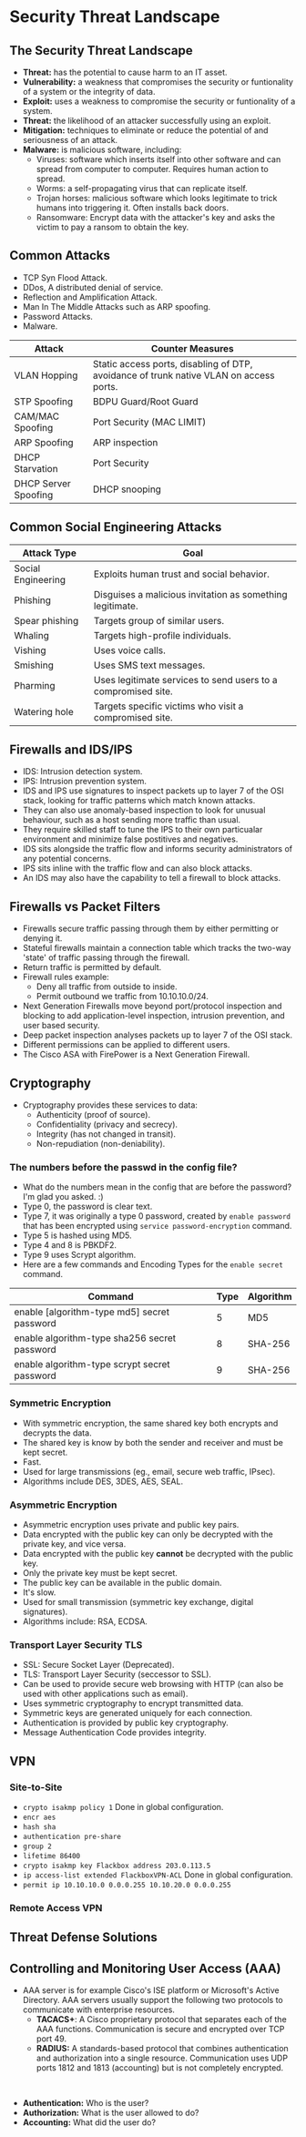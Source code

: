 # Security Threat Landscape #

## The Security Threat Landscape ##

- **Threat:** has the potential to cause harm to an IT asset.
- **Vulnerability:** a weakness that compromises the security or funtionality of a system or the integrity of data.
- **Exploit:** uses a weakness to compromise the security or funtionality of a system.
- **Threat:** the likelihood of an attacker successfully using an exploit.
- **Mitigation:** techniques to eliminate or reduce the potential of and seriousness of an attack.
- **Malware:** is malicious software, including:
  - Viruses: software which inserts itself into other software and can spread from computer to computer. Requires human action to spread.
  - Worms: a self-propagating virus that can replicate itself.
  - Trojan horses: malicious software which looks legitimate to trick humans into triggering it. Often installs back doors.
  - Ransomware: Encrypt data with the attacker's key and asks the victim to pay a ransom to obtain the key.

## Common Attacks ##

- TCP Syn Flood Attack.
- DDos, A distributed denial of service.
- Reflection and Amplification Attack.
- Man In The Middle Attacks such as ARP spoofing.
- Password Attacks.
- Malware.

| Attack               | Counter Measures                                                                       |
|----------------------|----------------------------------------------------------------------------------------|
| VLAN Hopping         | Static access ports, disabling of DTP, avoidance of trunk native VLAN on access ports. |
| STP Spoofing         | BDPU Guard/Root Guard                                                                  |
| CAM/MAC Spoofing     | Port Security (MAC LIMIT)                                                              |
| ARP Spoofing         | ARP inspection                                                                         |
| DHCP Starvation      | Port Security                                                                          |
| DHCP Server Spoofing | DHCP snooping                                                                          |

## Common Social Engineering Attacks ##

| Attack Type        | Goal                                                          |
|--------------------|---------------------------------------------------------------|
| Social Engineering | Exploits human trust and social behavior.                     |
| Phishing           | Disguises a malicious invitation as something legitimate.     |
| Spear phishing     | Targets group of similar users.                               |
| Whaling            | Targets high-profile individuals.                             |
| Vishing            | Uses voice calls.                                             |
| Smishing           | Uses SMS text messages.                                       |
| Pharming           | Uses legitimate services to send users to a compromised site. |
| Watering hole      | Targets specific victims who visit a compromised site.        |

## Firewalls and IDS/IPS ##

- IDS: Intrusion detection system.
- IPS: Intrusion prevention system.
- IDS and IPS use signatures to inspect packets up to layer 7 of the OSI stack, looking for traffic patterns which match known attacks.
- They can also use anomaly-based inspection to look for unusual behaviour, such as a host sending more traffic than usual.
- They require skilled staff to tune the IPS to their own particualar environment and minimize false postitives and negatives.
- IDS sits alongside the traffic flow and informs security administrators of any potential concerns.
- IPS sits inline with the traffic flow and can also block attacks.
- An IDS may also have the capability to tell a firewall to block attacks.

## Firewalls vs Packet Filters ##

- Firewalls secure traffic passing through them by either permitting or denying it.
- Stateful firewalls maintain a connection table which tracks the two-way 'state' of traffic passing through the firewall.
- Return traffic is permitted by default.
- Firewall rules example:
  - Deny all traffic from outside to inside.
  - Permit outbound we traffic from 10.10.10.0/24.
- Next Generation Firewalls move beyond port/protocol inspection and blocking to add application-level inspection, intrusion prevention, and user based security.
- Deep packet inspection analyses packets up to layer 7 of the OSI stack.
- Different permissions can be applied to different users.
- The Cisco ASA with FirePower is a Next Generation Firewall.

## Cryptography ##

- Cryptography provides these services to data:
  - Authenticity (proof of source).
  - Confidentiality (privacy and secrecy).
  - Integrity (has not changed in transit).
  - Non-repudiation (non-deniability).

### The numbers before the passwd in the config file? ###

- What do the numbers mean in the config that are before the password? I'm glad you asked. :)
- Type 0, the password is clear text.
- Type 7, it was originally a type 0 password, created by ```enable password``` that has been encrypted using ```service password-encryption``` command.
- Type 5 is hashed using MD5.
- Type 4 and 8 is PBKDF2.
- Type 9 uses Scrypt algorithm.
- Here are a few commands and Encoding Types for the ```enable secret``` command.

| Command                                      | Type | Algorithm |
|----------------------------------------------|------|-----------|
| enable [algorithm-type md5] secret password  | 5    | MD5       |
| enable algorithm-type sha256 secret password | 8    | SHA-256   |
| enable algorithm-type scrypt secret password | 9    | SHA-256   |

### Symmetric Encryption ###

- With symmetric encryption, the same shared key both encrypts and decrypts the data.
- The shared key is know by both the sender and receiver and must be kept secret.
- Fast.
- Used for large transmissions (eg., email, secure web traffic, IPsec).
- Algorithms include DES, 3DES, AES, SEAL.

### Asymmetric Encryption ###

- Asymmetric encryption uses private and public key pairs.
- Data encrypted with the public key can only be decrypted with the private key, and vice versa.
- Data encrypted with the public key **cannot** be decrypted with the public key.
- Only the private key must be kept secret.
- The public key can be available in the public domain.
- It's slow.
- Used for small transmission (symmetric key exchange, digital signatures).
- Algorithms include: RSA, ECDSA.

### Transport Layer Security TLS ###

- SSL: Secure Socket Layer (Deprecated).
- TLS: Transport Layer Security (seccessor to SSL).
- Can be used to provide secure web browsing with HTTP (can also be used with other applications such as email).
- Uses symmetric cryptography to encrypt transmitted data.
- Symmetric keys are generated uniquely for each connection.
- Authentication is provided by public key cryptography.
- Message Authentication Code provides integrity.

## VPN ##

### Site-to-Site ###

- ```crypto isakmp policy 1``` Done in global configuration.
- ```encr aes```
- ```hash sha```
- ```authentication pre-share```
- ```group 2```
- ```lifetime 86400```
- ```crypto isakmp key Flackbox address 203.0.113.5```
- ```ip access-list extended FlackboxVPN-ACL``` Done in global configuration.
- ```permit ip 10.10.10.0 0.0.0.255 10.10.20.0 0.0.0.255```

### Remote Access VPN ###

## Threat Defense Solutions ##

## Controlling and Monitoring User Access (AAA) ##

- AAA server is for example Cisco's ISE platform or Microsoft's Active Directory. AAA servers usually support the following two protocols to communicate with enterprise resources.
  - **TACACS+**: A Cisco proprietary protocol that separates each of the AAA functions. Communication is secure and encrypted over TCP port 49.
  - **RADIUS:** A standards-based protocol that combines authentication and authorization into a single resource. Communication uses UDP ports 1812 and 1813 (accounting) but is not completely encrypted.

&nbsp;

- **Authentication:** Who is the user?
- **Authorization:** What is the user allowed to do?
- **Accounting:** What did the user do?
